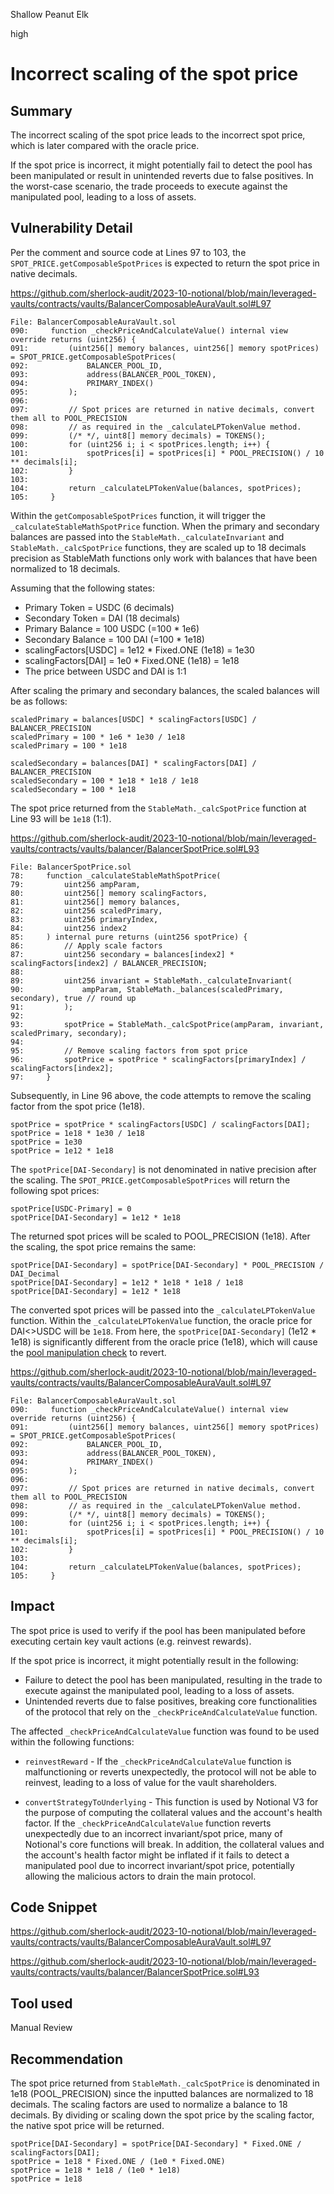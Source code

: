 Shallow Peanut Elk

high

# Incorrect scaling of the spot price

## Summary

The incorrect scaling of the spot price leads to the incorrect spot price, which is later compared with the oracle price.

If the spot price is incorrect, it might potentially fail to detect the pool has been manipulated or result in unintended reverts due to false positives. In the worst-case scenario, the trade proceeds to execute against the manipulated pool, leading to a loss of assets.

## Vulnerability Detail

Per the comment and source code at Lines 97 to 103, the `SPOT_PRICE.getComposableSpotPrices` is expected to return the spot price in native decimals.

https://github.com/sherlock-audit/2023-10-notional/blob/main/leveraged-vaults/contracts/vaults/BalancerComposableAuraVault.sol#L97

```solidity
File: BalancerComposableAuraVault.sol
090:     function _checkPriceAndCalculateValue() internal view override returns (uint256) {
091:         (uint256[] memory balances, uint256[] memory spotPrices) = SPOT_PRICE.getComposableSpotPrices(
092:             BALANCER_POOL_ID,
093:             address(BALANCER_POOL_TOKEN),
094:             PRIMARY_INDEX()
095:         );
096: 
097:         // Spot prices are returned in native decimals, convert them all to POOL_PRECISION
098:         // as required in the _calculateLPTokenValue method.
099:         (/* */, uint8[] memory decimals) = TOKENS();
100:         for (uint256 i; i < spotPrices.length; i++) {
101:             spotPrices[i] = spotPrices[i] * POOL_PRECISION() / 10 ** decimals[i];
102:         }
103: 
104:         return _calculateLPTokenValue(balances, spotPrices);
105:     }
```

Within the `getComposableSpotPrices` function, it will trigger the `_calculateStableMathSpotPrice` function. When the primary and secondary balances are passed into the `StableMath._calculateInvariant` and `StableMath._calcSpotPrice` functions, they are scaled up to 18 decimals precision as StableMath functions only work with balances that have been normalized to 18 decimals.

Assuming that the following states:

- Primary Token = USDC (6 decimals)
- Secondary Token = DAI (18 decimals)
- Primary Balance = 100 USDC (=100 * 1e6)
- Secondary Balance = 100 DAI (=100 * 1e18)
- scalingFactors[USDC] = 1e12 * Fixed.ONE (1e18) = 1e30
- scalingFactors[DAI] = 1e0 * Fixed.ONE (1e18) = 1e18
- The price between USDC and DAI is 1:1

After scaling the primary and secondary balances, the scaled balances will be as follows:

```solidity
scaledPrimary = balances[USDC] * scalingFactors[USDC] / BALANCER_PRECISION
scaledPrimary = 100 * 1e6 * 1e30 / 1e18
scaledPrimary = 100 * 1e18

scaledSecondary = balances[DAI] * scalingFactors[DAI] / BALANCER_PRECISION
scaledSecondary = 100 * 1e18 * 1e18 / 1e18
scaledSecondary = 100 * 1e18
```

The spot price returned from the `StableMath._calcSpotPrice` function at Line 93 will be `1e18` (1:1).

https://github.com/sherlock-audit/2023-10-notional/blob/main/leveraged-vaults/contracts/vaults/balancer/BalancerSpotPrice.sol#L93

```solidity
File: BalancerSpotPrice.sol
78:     function _calculateStableMathSpotPrice(
79:         uint256 ampParam,
80:         uint256[] memory scalingFactors,
81:         uint256[] memory balances,
82:         uint256 scaledPrimary,
83:         uint256 primaryIndex,
84:         uint256 index2
85:     ) internal pure returns (uint256 spotPrice) {
86:         // Apply scale factors
87:         uint256 secondary = balances[index2] * scalingFactors[index2] / BALANCER_PRECISION;
88: 
89:         uint256 invariant = StableMath._calculateInvariant(
90:             ampParam, StableMath._balances(scaledPrimary, secondary), true // round up
91:         );
92: 
93:         spotPrice = StableMath._calcSpotPrice(ampParam, invariant, scaledPrimary, secondary);
94: 
95:         // Remove scaling factors from spot price
96:         spotPrice = spotPrice * scalingFactors[primaryIndex] / scalingFactors[index2];
97:     }
```

Subsequently, in Line 96 above, the code attempts to remove the scaling factor from the spot price (1e18).

```solidity
spotPrice = spotPrice * scalingFactors[USDC] / scalingFactors[DAI];
spotPrice = 1e18 * 1e30 / 1e18
spotPrice = 1e30
spotPrice = 1e12 * 1e18
```

The `spotPrice[DAI-Secondary]` is not denominated in native precision after the scaling. The `SPOT_PRICE.getComposableSpotPrices` will return the following spot prices:

```solidity
spotPrice[USDC-Primary] = 0
spotPrice[DAI-Secondary] = 1e12 * 1e18
```

The returned spot prices will be scaled to POOL_PRECISION (1e18). After the scaling, the spot price remains the same:

```solidity
spotPrice[DAI-Secondary] = spotPrice[DAI-Secondary] * POOL_PRECISION / DAI_Decimal
spotPrice[DAI-Secondary] = 1e12 * 1e18 * 1e18 / 1e18
spotPrice[DAI-Secondary] = 1e12 * 1e18
```

The converted spot prices will be passed into the `_calculateLPTokenValue` function. Within the `_calculateLPTokenValue` function, the oracle price for DAI<>USDC will be `1e18`. From here, the `spotPrice[DAI-Secondary]` (1e12 * 1e18) is significantly different from the oracle price (1e18), which will cause the [pool manipulation check](https://github.com/sherlock-audit/2023-10-notional/blob/main/leveraged-vaults/contracts/vaults/common/SingleSidedLPVaultBase.sol#L353) to revert.

https://github.com/sherlock-audit/2023-10-notional/blob/main/leveraged-vaults/contracts/vaults/BalancerComposableAuraVault.sol#L97

```solidity
File: BalancerComposableAuraVault.sol
090:     function _checkPriceAndCalculateValue() internal view override returns (uint256) {
091:         (uint256[] memory balances, uint256[] memory spotPrices) = SPOT_PRICE.getComposableSpotPrices(
092:             BALANCER_POOL_ID,
093:             address(BALANCER_POOL_TOKEN),
094:             PRIMARY_INDEX()
095:         );
096: 
097:         // Spot prices are returned in native decimals, convert them all to POOL_PRECISION
098:         // as required in the _calculateLPTokenValue method.
099:         (/* */, uint8[] memory decimals) = TOKENS();
100:         for (uint256 i; i < spotPrices.length; i++) {
101:             spotPrices[i] = spotPrices[i] * POOL_PRECISION() / 10 ** decimals[i];
102:         }
103: 
104:         return _calculateLPTokenValue(balances, spotPrices);
105:     }
```

## Impact

The spot price is used to verify if the pool has been manipulated before executing certain key vault actions (e.g. reinvest rewards). 

If the spot price is incorrect, it might potentially result in the following:

- Failure to detect the pool has been manipulated, resulting in the trade to execute against the manipulated pool, leading to a loss of assets.
- Unintended reverts due to false positives, breaking core functionalities of the protocol that rely on the `_checkPriceAndCalculateValue` function.

The affected `_checkPriceAndCalculateValue` function was found to be used within the following functions:

- `reinvestReward` - If the `_checkPriceAndCalculateValue` function is malfunctioning or reverts unexpectedly, the protocol will not be able to reinvest, leading to a loss of value for the vault shareholders.

- `convertStrategyToUnderlying` - This function is used by Notional V3 for the purpose of computing the collateral values and the account's health factor. If the `_checkPriceAndCalculateValue` function reverts unexpectedly due to an incorrect invariant/spot price, many of Notional's core functions will break. In addition, the collateral values and the account's health factor might be inflated if it fails to detect a manipulated pool due to incorrect invariant/spot price, potentially allowing the malicious actors to drain the main protocol.

## Code Snippet

https://github.com/sherlock-audit/2023-10-notional/blob/main/leveraged-vaults/contracts/vaults/BalancerComposableAuraVault.sol#L97

https://github.com/sherlock-audit/2023-10-notional/blob/main/leveraged-vaults/contracts/vaults/balancer/BalancerSpotPrice.sol#L93

## Tool used

Manual Review

## Recommendation

The spot price returned from `StableMath._calcSpotPrice` is denominated in 1e18 (POOL_PRECISION) since the inputted balances are normalized to 18 decimals. The scaling factors are used to normalize a balance to 18 decimals. By dividing or scaling down the spot price by the scaling factor, the native spot price will be returned.

```solidity
spotPrice[DAI-Secondary] = spotPrice[DAI-Secondary] * Fixed.ONE / scalingFactors[DAI];
spotPrice = 1e18 * Fixed.ONE / (1e0 * Fixed.ONE)
spotPrice = 1e18 * 1e18 / (1e0 * 1e18)
spotPrice = 1e18
```